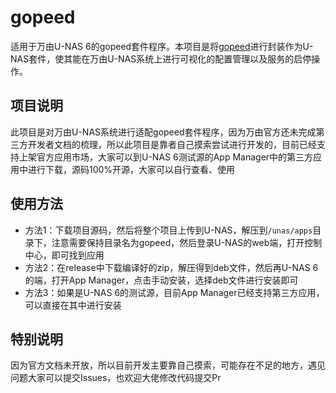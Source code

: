 # gopeed

适用于万由U-NAS 6的gopeed套件程序。本项目是将[gopeed](https://github.com/gopeed/gopeed)进行封装作为U-NAS套件，使其能在万由U-NAS系统上进行可视化的配置管理以及服务的启停操作。

## 项目说明

此项目是对万由U-NAS系统进行适配gopeed套件程序，因为万由官方还未完成第三方开发者文档的梳理，所以此项目是靠者自己摸索尝试进行开发的，目前已经支持上架官方应用市场，大家可以到U-NAS 6测试源的App Manager中的第三方应用中进行下载，源码100%开源，大家可以自行查看、使用

## 使用方法

- 方法1：下载项目源码，然后将整个项目上传到U-NAS，解压到`/unas/apps`目录下，注意需要保持目录名为gopeed，然后登录U-NAS的web端，打开控制中心，即可找到应用
- 方法2：在release中下载编译好的zip，解压得到deb文件，然后再U-NAS 6的端，打开App Manager，点击手动安装，选择deb文件进行安装即可
- 方法3：如果是U-NAS 6的测试源，目前App Manager已经支持第三方应用，可以直接在其中进行安装

## 特别说明

因为官方文档未开放，所以目前开发主要靠自己摸索，可能存在不足的地方，遇见问题大家可以提交Issues，也欢迎大佬修改代码提交Pr
